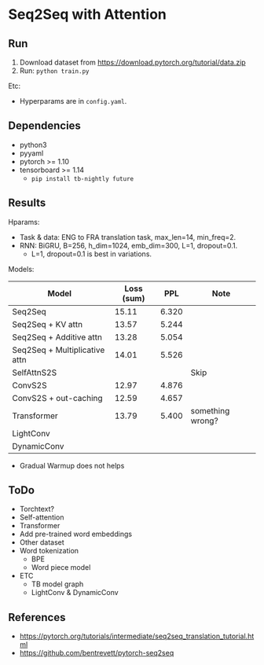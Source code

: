 # Seq2Seq with Attention

## Run

1. Download dataset from https://download.pytorch.org/tutorial/data.zip
2. Run: `python train.py`

Etc:

- Hyperparams are in `config.yaml`.

## Dependencies

- python3
- pyyaml
- pytorch >= 1.10
- tensorboard >= 1.14
    - `pip install tb-nightly future`

## Results

Hparams:

- Task & data: ENG to FRA translation task, max\_len=14, min\_freq=2.
- RNN: BiGRU, B=256, h\_dim=1024, emb\_dim=300, L=1, dropout=0.1.
    - L=1, dropout=0.1 is best in variations.

Models:

| Model | Loss (sum) | PPL | Note |
| - | - | - | - |
| Seq2Seq                       | 15.11 | 6.320 | |
| Seq2Seq + KV attn             | 13.57 | 5.244 | |
| Seq2Seq + Additive attn       | 13.28 | 5.054 | |
| Seq2Seq + Multiplicative attn | 14.01 | 5.526 | |
| SelfAttnS2S                   | | | Skip |
| ConvS2S                       | 12.97 | 4.876 | |
| ConvS2S + out-caching         | 12.59 | 4.657 | |
| Transformer                   | 13.79 | 5.400 | something wrong? |
| LightConv                     | | | |
| DynamicConv                   | | | |

- Gradual Warmup does not helps

## ToDo

- Torchtext?
- Self-attention
- Transformer
- Add pre-trained word embeddings
- Other dataset
- Word tokenization
    - BPE
    - Word piece model
- ETC
    - TB model graph
    - LightConv & DynamicConv

## References

- https://pytorch.org/tutorials/intermediate/seq2seq_translation_tutorial.html
- https://github.com/bentrevett/pytorch-seq2seq
